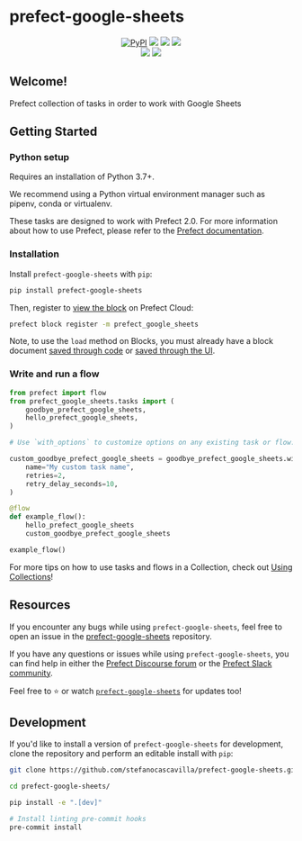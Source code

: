 # prefect-google-sheets

<p align="center">
    <a href="https://pypi.python.org/pypi/prefect-google-sheets/" alt="PyPI version">
        <img alt="PyPI" src="https://img.shields.io/pypi/v/prefect-google-sheets?color=0052FF&labelColor=090422"></a>
    <a href="https://github.com/stefanocascavilla/prefect-google-sheets/" alt="Stars">
        <img src="https://img.shields.io/github/stars/stefanocascavilla/prefect-google-sheets?color=0052FF&labelColor=090422" /></a>
    <a href="https://pepy.tech/badge/prefect-google-sheets/" alt="Downloads">
        <img src="https://img.shields.io/pypi/dm/prefect-google-sheets?color=0052FF&labelColor=090422" /></a>
    <a href="https://github.com/stefanocascavilla/prefect-google-sheets/pulse" alt="Activity">
        <img src="https://img.shields.io/github/commit-activity/m/stefanocascavilla/prefect-google-sheets?color=0052FF&labelColor=090422" /></a>
    <br>
    <a href="https://prefect-community.slack.com" alt="Slack">
        <img src="https://img.shields.io/badge/slack-join_community-red.svg?color=0052FF&labelColor=090422&logo=slack" /></a>
    <a href="https://discourse.prefect.io/" alt="Discourse">
        <img src="https://img.shields.io/badge/discourse-browse_forum-red.svg?color=0052FF&labelColor=090422&logo=discourse" /></a>
</p>

## Welcome!

Prefect collection of tasks in order to work with Google Sheets

## Getting Started

### Python setup

Requires an installation of Python 3.7+.

We recommend using a Python virtual environment manager such as pipenv, conda or virtualenv.

These tasks are designed to work with Prefect 2.0. For more information about how to use Prefect, please refer to the [Prefect documentation](https://orion-docs.prefect.io/).

### Installation

Install `prefect-google-sheets` with `pip`:

```bash
pip install prefect-google-sheets
```

Then, register to [view the block](https://orion-docs.prefect.io/ui/blocks/) on Prefect Cloud:

```bash
prefect block register -m prefect_google_sheets
```

Note, to use the `load` method on Blocks, you must already have a block document [saved through code](https://orion-docs.prefect.io/concepts/blocks/#saving-blocks) or [saved through the UI](https://orion-docs.prefect.io/ui/blocks/).

### Write and run a flow

```python
from prefect import flow
from prefect_google_sheets.tasks import (
    goodbye_prefect_google_sheets,
    hello_prefect_google_sheets,
)

# Use `with_options` to customize options on any existing task or flow:

custom_goodbye_prefect_google_sheets = goodbye_prefect_google_sheets.with_options(
    name="My custom task name",
    retries=2,
    retry_delay_seconds=10,
)

@flow
def example_flow():
    hello_prefect_google_sheets
    custom_goodbye_prefect_google_sheets

example_flow()
```

For more tips on how to use tasks and flows in a Collection, check out [Using Collections](https://orion-docs.prefect.io/collections/usage/)!

## Resources

If you encounter any bugs while using `prefect-google-sheets`, feel free to open an issue in the [prefect-google-sheets](https://github.com/stefanocascavilla/prefect-google-sheets) repository.

If you have any questions or issues while using `prefect-google-sheets`, you can find help in either the [Prefect Discourse forum](https://discourse.prefect.io/) or the [Prefect Slack community](https://prefect.io/slack).

Feel free to ⭐️ or watch [`prefect-google-sheets`](https://github.com/stefanocascavilla/prefect-google-sheets) for updates too!

## Development

If you'd like to install a version of `prefect-google-sheets` for development, clone the repository and perform an editable install with `pip`:

```bash
git clone https://github.com/stefanocascavilla/prefect-google-sheets.git

cd prefect-google-sheets/

pip install -e ".[dev]"

# Install linting pre-commit hooks
pre-commit install
```
